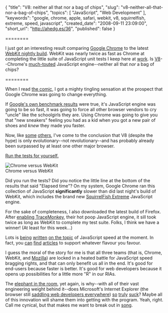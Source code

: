{
  "title": "V8: neither all that nor a bag of chips",
  "slug": "v8-neither-all-that-nor-a-bag-of-chips",
  "topics": [
    "JavaScript",
    "Web Development"
  ],
  "keywords": "google, chrome, apple, safari, webkit, v8, squirrelfish, extreme, speed, javascript",
  "created_date": "2008-09-11 23:09:00",
  "short_url": "http://ahedg.es/36",
  "published": false
}

========

I just got an interesting result comparing <a href="http://www.google.com/chrome">Google Chrome</a> to the latest <a href="http://nightly.webkit.org/">WebKit nightly build</a>. WebKit was nearly twice as fast as Chrome at completing the little suite of JavaScript unit tests I keep here at <a href="http://www.bookabach.co.nz/">work</a>. Is <a href="http://code.google.com/p/v8/">V8</a>--Chrome's <a href="http://news.cnet.com/8301-1001_3-10030888-92.html">much-touted</a> JavaScript engine--neither all that <em>nor</em> a bag of chips?

========

<p class="outdent">When I read <a href="http://blogoscoped.com/google-chrome/">the comic</a>, I got a mighty tingling sensation at the prospect that Google Chrome was going to change everything.</p>

<p>If <a href="http://www.download.com/8301-2007_4-10030888-12.html">Google's own benchmark results</a> were true, it's JavaScript engine was going to be so fast, it was going to force all other browser vendors to cry "uncle" like the schoolgirls they are. Using Chrome was going to give you that "new sneakers" feeling you had as a kid when you got a new pair of shoes and <em>knew</em> they made you faster.</p>

<p>Now, like <a href="http://ejohn.org/blog/javascript-performance-rundown/">some</a> <a href="http://javascriptly.com/2008/09/javascript-in-google-chrome/">others</a>, I've come to the conclusion that V8 (despite the hype) is only evolutionary--not revolutionary--and has probably already been surpassed by at least one other major browser.</p>

<p><a href="/blog/assets/files/js-unit-tests/">Run the tests for yourself.</a></p>

<div class="photo-left">
  <p>
    <img src="/blog/assets/imgs/chrome-0.2.149.29-vs-webkit-r36309.png" alt="Chrome versus WebKit"><br>
    Chrome versus WebKit
  </p>
</div>

<p>Did you run the tests? Did you notice the little line at the bottom of the results that said "Elapsed time"? On <span class="tooltip" title="MacBook Pro, 2.4GHz, 4GB RAM, running VMWare with Windows XP SP2">my system</span>, Google Chrome ran this collection of JavaScript <strong>significantly</strong> slower than did last night's build of WebKit, which includes the brand new <a href="http://www.tangerinesmash.com/writings/2008/sep/08/squirrelfish-extreme/">SquirrelFish Extreme</a> JavaScript engine.</p>

<p>For the sake of completeness, I also downloaded the latest build of Firefox. After <a href="https://wiki.mozilla.org/JavaScript:TraceMonkey#Playing_with_TraceMonkey">enabling TraceMonkey</a>, their hot poop JavaScript engine, it sill took twice as long as WebKit to complete my test suite. Folks, I think we have a winner! (At least for this week...)</p>

<p>Lots is <a href="http://fernandoacorreia.wordpress.com/2008/09/02/chrome-is-fast-javascript-benchmark/">being</a> <a href="http://waynepan.com/2008/09/02/v8-tracemonkey-squirrelfish-ie8-benchmarks/">written</a> <a href="http://scriptnode.com/article/google-chrome-benchmarks/">on the topic</a> of JavaScript speed at the moment. In fact, you <a href="http://kourge.net/node/122">can</a> <a href="http://www.google.com/translate?u=http%3A%2F%2Fmy.opera.com%2Fquiris%2Fblog%2Fsquirrelfish-extreme-30&hl=en&ie=UTF-8&sl=pl&tl=en">find</a> <a href="http://weblogs.mozillazine.org/roadmap/archives/2008/09/tracemonkey_update.html">articles</a> to support whatever flavour you favour.</p>

<p>I guess the moral of the story for me is that all three teams (that is, Chrome, WebKit, and <a href="http://www.mozilla.org/">Mozilla</a>) are locked in a heated battle for JavaScript speed bragging rights, and that can only benefit us all in the end. It's good for end-users because faster is better. It's good for web developers because it opens up possibilities for a little more "R" in our <span class="tooltip" title="Rich Internet Applications">RIAs</a>.</p>

<p>The <a href="http://en.wikipedia.org/wiki/Elephant_in_the_room">elephant in the room</a>, yet again, is why--with all of their vast engineering weight behind it--does Microsoft's Internet Explorer (the browser still <a href="http://whydoeseverythingsuck.com/2008/09/who-cares-about-chrome-ie6-has-25.html">saddling web developers everywhere</a>) <a href="http://www.tgdaily.com/html_tmp/content-view-37904-113.html">so</a> <a href="http://lifehacker.com/5044668/beta-browser-speed-tests-which-is-fastest">truly</a> <a href="http://www.emadibrahim.com/2008/09/02/google-chrome-javascript-speed-test/">suck</a>? Maybe all of this innovation will shame them into getting with the program. Yeah, right. Call me cynical, but that makes me want to break out in <a href="http://en.wikipedia.org/wiki/Dream_On_(Aerosmith_song)">song</a>.</p>

